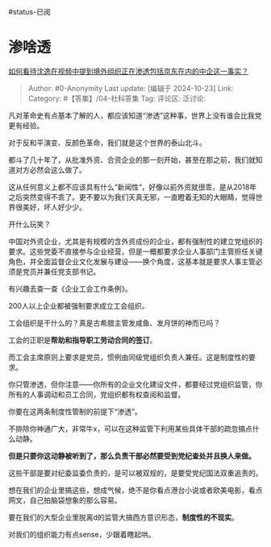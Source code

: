 #status-已阅 
# 渗啥透
[如何看待沈逸在视频中提到境外组织正在渗透包括京东在内的中企这一事实？](https://www.zhihu.com/question/1587440178/answer/12095040454)

> Author: #0-Anonymity
> Last update: [编辑于 2024-10-23]
> Link:
> Category: #【答集】/04-社科答集 
> Tag: 
> 评论区:
> 泛讨论:

凡对革命史有点基本了解的人，都应该知道“渗透”这种事，世界上没有谁会比我党更有经验。

对于反和平演变、反颜色革命，我们就是这个世界的泰山北斗。

都斗了几十年了，从批准外资、合资企业的那一刻开始，甚至在那之前，我们就知道对方必然会这么做了。

这从任何意义上都不应该具有什么“新闻性“，好像以前外资就很乖，是从2018年之后突然变得不乖了。更不要以为我们天真无邪，一直瞪着无知的大眼睛，觉得世界很美好，坏人好少少。

开什么玩笑？

中国对外资企业，尤其是有规模的含外资成份的企业，都有强制性的建立党组织的要求。这些党委不直接参与企业经营，但是一概都要求企业人事部门主管担任关键角色，并全面监督企业文化发展与建设——换个角度，这基本就是要求人事主管必须是党员并兼任党支部书记。

有兴趣去查一查《企业工会工作条例》。

200人以上企业都被强制要求成立工会组织。

工会组织是干什么的？真是古希腊主管发咸鱼、发月饼的神而已吗？

工会的正职是**帮助和指导职工劳动合同的签订**。

而工会主席原则上要求是党员，惯例由同级党组织负责人兼任。这是制度性的要求。

你只管渗透，但你注意——你所有的企业文化建设文件，都要经过党组织监管，你所有的人事调动和员工合同，党组织都有权查阅和监督。

你要在这两条制度性管制的前提下“渗透”。

不排除你神通广大，非常牛x，可以在这种监管下利用某些具体干部的疏忽搞点什么动静。

**但是只要你这动静被听到了，那么负责干部必然要受到党纪查处并且换人来做。**

这些干部是要对纪委监委负责的，是可以被双规的，是要受党纪国法双重追责的。

想在我们的企业里搞这些，想成气候，绝不是你看点港台小说或者欧美电影，看点网文，自己拍脑袋想象的那么容易。

要在我们的大型企业里脱离d的监管大搞西方意识形态，**制度性的不现实**。

对我们的组织能力有点sense，少跟着瞎起哄。